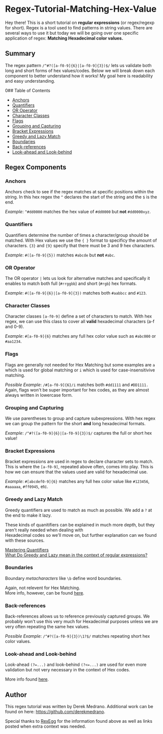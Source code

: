 # Regex-Tutorial-Matching-Hex-Value

Hey there! This is a short tutorial on <strong>regular expressions</strong> (or regex/regexp for short). Regex is a tool used to find patterns in string values. 
There are several ways to use it but today we will be going over one specific application of regex: <b>Matching Hexadecimal color values.</b>

## Summary

The regex pattern `/^#?([a-f0-9]{6}|[a-f0-9]{3})$/` lets us validate both long and short forms of hex values/codes. Below we will break down each component to better understand how it works! 
My goal here is readability and easy understanding.

0## Table of Contents

- [Anchors](#anchors)
- [Quantifiers](#quantifiers)
- [OR Operator](#or-operator)
- [Character Classes](#character-classes)
- [Flags](#flags)
- [Grouping and Capturing](#grouping-and-capturing)
- [Bracket Expressions](#bracket-expressions)
- [Greedy and Lazy Match](#greedy-and-lazy-match)
- [Boundaries](#boundaries)
- [Back-references](#back-references)
- [Look-ahead and Look-behind](#look-ahead-and-look-behind)

## Regex Components

### Anchors

Anchors check to see if the regex matches at specific positions within the string. 
In this hex regex the `^` declares the start of the string and the `$` is the end.

<i>Example</i>: `^#dd0000` matches the hex value of `#dd0000` but <strong>not</strong> `#dd0000xyz`.

### Quantifiers

Quantifiers determine the number of times a character/group should be matched. With Hex values we use the
` { } ` format to specificy the amount of characters. `{3}` and `{9}` specify that there must be 3 and 9 hex characters.

<i>Example</i>: `#([a-f0-9]{5})` matches `#abcde` but <strong>not</strong> `#abc`.

### OR Operator

The OR operator `|` lets us look for alternative matches and specifically it enables to match both full (`#rrggbb`) and short (`#rgb`) hex formats.

<i>Example</i>: `#([a-f0-9]{6}|[a-f0-9]{3})` matches both `#aabbcc` and `#123`.

### Character Classes

Character classes `[a-f0-9]` define a set of characters to match. With hex regex,
we can use this class to cover all <strong>valid</strong> hexadecimal characters (a-f and 0-9).

<i>Example</i>: `#[a-f0-9]{6}` matches any full hex color value such as `#abc000` or `#aa1234`.

### Flags

Flags are generally not needed for Hex Matching but some examples are `a` which is used for global
matching or `i` which is used for case-insensitivive matching.

<i>Possible Example</i>: `/#[a-f0-9]{6}/i` matches both `#dd1111` and `#DD1111.`
Again, flags won't be super important for hex codes, as they are almost always written in lowercase form.


### Grouping and Capturing

We use parentheses to group and capture subexpressions. With hex regex we can group the pattern for the short 
<strong>and</strong> long hexadecimal formats.

<i>Example</i>: `/^#?([a-f0-9]{6}|[a-f0-9]{3})$/` captures the full or short hex value!

### Bracket Expressions

Bracket expressions are used in regex to declare character sets to match.
This is where the `[a-f0-9]`, repeated above often, comes into play. This is how we can ensure
that the values used are valid for hexadecimal use. 

<i>Example</i>: `#[abcdef0-9]{6}` matches any full hex color value like `#123456`, `#aaaaaa`, `#ff0945`, etc.

### Greedy and Lazy Match

Greedy quantifiers are used to match as much as possible. We add a `?` at the end to make it lazy. 

These kinds of quanitifiers can be explained in much more depth, but they aren't really needed when dealing with <br>
Hexadecimal codes so we'll move on, but further explanation can we found with these sources.

[Mastering Quantifiers](https://www.rexegg.com/regex-quantifiers.html) <br>
[What Do Greedy and Lazy mean in the context of regular expressions?](https://stackoverflow.com/questions/2301285/what-do-lazy-and-greedy-mean-in-the-context-of-regular-expressions)

### Boundaries

Boundary <i>metacharacters</i> like `\b` define word boundaries.

Again, not relevent for Hex Matching. <br>
More info, however, can be found [here](https://www.rexegg.com/regex-boundaries.html).

### Back-references

Back-references allows us to reference previously captured groups. We probably won't use this very much for
Hexadecimal purposes unless we are very often repeating the same hex values.

<i>Possible Example</i>:  `/^#?([a-f0-9]{3})\1?$/` matches repeating short hex color values.

### Look-ahead and Look-behind

Look-ahead `(?=...)` and look-behind `(?<=...)` are used for even more validation but not very necessary in the context of Hex codes.

More info found [here](https://www.rexegg.com/regex-lookarounds.html).

## Author

This regex tutorial was written by Derek Medrano. Additional work can be found on here: https://github.com/derekmedrano.

Special thanks to [RexEgg](https://www.rexegg.com/) for the information found above as well as links posted when extra context was needed.
